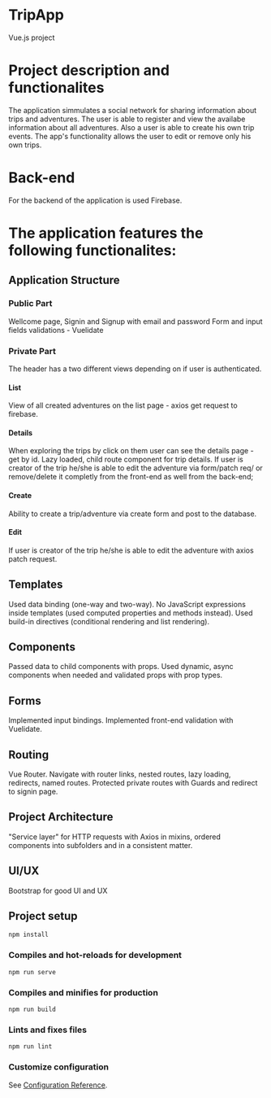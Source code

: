 
# TripApp
  Vue.js project

# Project description and functionalites
The application simmulates a social network for sharing information about trips and adventures. 
The user is able to register and view the availabe information about all adventures. Also a user is able to create his own trip events. The app's functionality allows the user to edit or remove only his own trips.

# Back-end
For the backend of the application is used Firebase.

# The application features the following functionalites: 
## Application Structure
### Public Part
Wellcome page, Signin and Signup with email and password
Form and input fields validations - Vuelidate
### Private Part
The header has a two different views depending on if user is authenticated.
#### List
View of all created adventures on the list page - axios get request to firebase. 
#### Details
When exploring the trips by click on them user can see the details page - get by id. 
Lazy loaded, child route component for trip details. If user is creator of the trip he/she is able to edit the adventure via form/patch req/ or remove/delete  it completly from the front-end as well from the back-end;
#### Create
Ability to create a trip/adventure via create form and post to the database.
#### Edit
If user is creator of the trip he/she is able to edit the adventure with axios patch request.

## Templates 
 Used data binding (one-way and two-way). No JavaScript expressions inside templates (used computed properties  and methods instead). Used build-in directives (conditional rendering and list rendering). 

 ## Components 
 Passed data to child components with props. Used  dynamic, async components when needed and validated props with prop types.

 ## Forms 
 Implemented input bindings. Implemented front-end validation with Vuelidate.

 ## Routing
Vue Router. Navigate with router links, nested routes, lazy loading, redirects, named routes. Protected private routes with Guards and redirect to signin page. 
 
 ## Project Architecture 
"Service layer" for HTTP requests with Axios in mixins, ordered components into subfolders and in a consistent matter.   

## UI/UX
Bootstrap for good UI and UX

## Project setup
```
npm install
```

### Compiles and hot-reloads for development
```
npm run serve
```

### Compiles and minifies for production
```
npm run build
```

### Lints and fixes files
```
npm run lint
```

### Customize configuration
See [Configuration Reference](https://cli.vuejs.org/config/).
